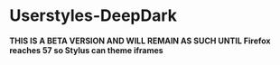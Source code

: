 # Userstyles-DeepDark
**THIS IS A BETA VERSION AND WILL REMAIN AS SUCH UNTIL Firefox reaches 57 so Stylus can theme iframes**
